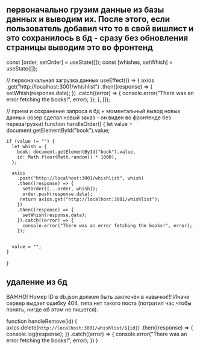 ## первоначально грузим данные из базы данных и выводим их. После этого, если пользователь добавил что то в свой вишлист и это сохранилось в бд - сразу без обновления страницы выводим это во фронтенд

const [order, setOrder] = useState([]);
const [whishes, setWhish] = useState([]);

// первоначальная загрузка данных
useEffect(() => {
axios
.get("http://localhost:3001/whishlist")
.then((response) => {
setWhish(response.data);
})
.catch((error) => {
console.error("There was an error fetching the books!", error);
});
}, []);

// прием и сохранение запроса в бд + моментальный вывод новых данных (юзер сделал новый заказ - он виден во фронтенде без перезагрузки)
function handleOrder() {
let value = document.getElementById("book").value;

    if (value != "") {
      let whish = {
        book: document.getElementById("book").value,
        id: Math.floor(Math.random() * 1000),
      };

      axios
        .post("http://localhost:3001/whishlist", whish)
        .then((response) => {
          setOrder([...order, whish]);
          order.push(response.data);
         return axios.get("http://localhost:3001/whishlist");
        })
        .then((response) => {
          setWhish(response.data);
        }).catch((error) => {
          console.error("There was an error fetching the books!", error);
        });


      value = "";
    }

}

## удаление из бд

ВАЖНО! Номер ID в db.json должен быть заключён в кавычки!!! Иначе сервер выдает ошибку 404, типа нет такого поста (потратил час чтобы понять, нигде об этом не пишется).

function handleRemove(id) {
axios.delete(`http://localhost:3001/whishlist/${id}`)
.then((response) => {
console.log(response);
})
.catch((error) => {
console.error("There was an error fetching the books!", error);
})
}
